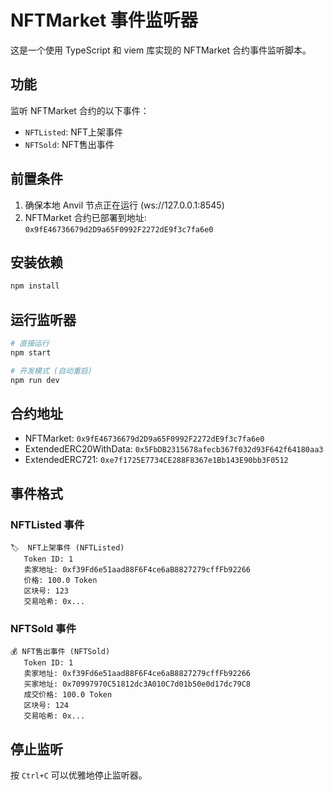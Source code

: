 # NFTMarket 事件监听器

这是一个使用 TypeScript 和 viem 库实现的 NFTMarket 合约事件监听脚本。

## 功能

监听 NFTMarket 合约的以下事件：
- `NFTListed`: NFT上架事件
- `NFTSold`: NFT售出事件

## 前置条件

1. 确保本地 Anvil 节点正在运行 (ws://127.0.0.1:8545)
2. NFTMarket 合约已部署到地址: `0x9fE46736679d2D9a65F0992F2272dE9f3c7fa6e0`

## 安装依赖

```bash
npm install
```

## 运行监听器

```bash
# 直接运行
npm start

# 开发模式 (自动重启)
npm run dev
```

## 合约地址

- NFTMarket: `0x9fE46736679d2D9a65F0992F2272dE9f3c7fa6e0`
- ExtendedERC20WithData: `0x5FbDB2315678afecb367f032d93F642f64180aa3`
- ExtendedERC721: `0xe7f1725E7734CE288F8367e1Bb143E90bb3F0512`

## 事件格式

### NFTListed 事件
```
🏷️  NFT上架事件 (NFTListed)
   Token ID: 1
   卖家地址: 0xf39Fd6e51aad88F6F4ce6aB8827279cffFb92266
   价格: 100.0 Token
   区块号: 123
   交易哈希: 0x...
```

### NFTSold 事件
```
💰 NFT售出事件 (NFTSold)
   Token ID: 1
   卖家地址: 0xf39Fd6e51aad88F6F4ce6aB8827279cffFb92266
   买家地址: 0x70997970C51812dc3A010C7d01b50e0d17dc79C8
   成交价格: 100.0 Token
   区块号: 124
   交易哈希: 0x...
```

## 停止监听

按 `Ctrl+C` 可以优雅地停止监听器。
